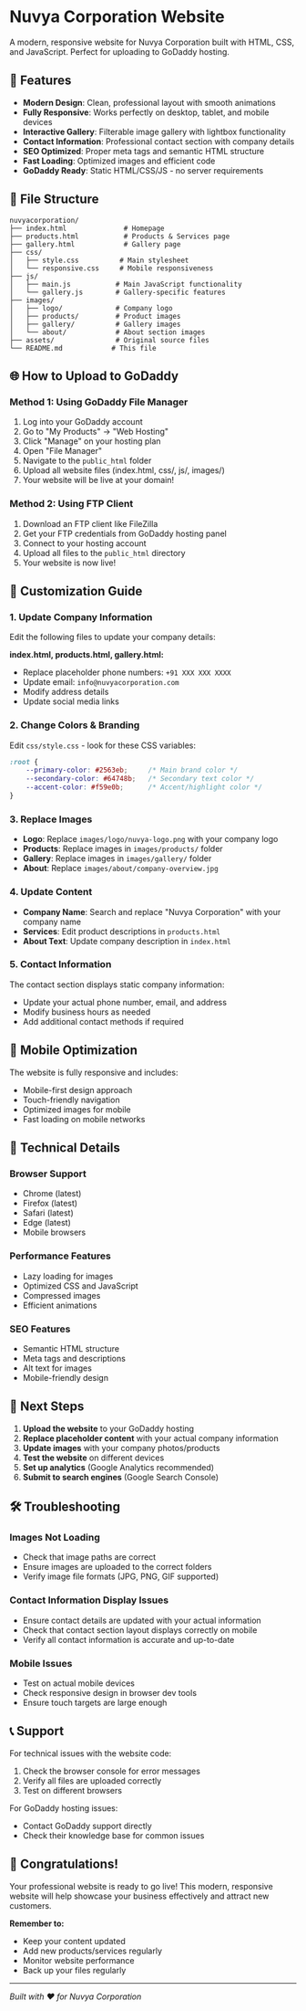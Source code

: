 # Nuvya Corporation Website

A modern, responsive website for Nuvya Corporation built with HTML, CSS, and JavaScript. Perfect for uploading to GoDaddy hosting.

## 🚀 Features

- **Modern Design**: Clean, professional layout with smooth animations
- **Fully Responsive**: Works perfectly on desktop, tablet, and mobile devices
- **Interactive Gallery**: Filterable image gallery with lightbox functionality
- **Contact Information**: Professional contact section with company details
- **SEO Optimized**: Proper meta tags and semantic HTML structure
- **Fast Loading**: Optimized images and efficient code
- **GoDaddy Ready**: Static HTML/CSS/JS - no server requirements

## 📁 File Structure

```
nuvyacorporation/
├── index.html              # Homepage
├── products.html           # Products & Services page
├── gallery.html            # Gallery page
├── css/
│   ├── style.css          # Main stylesheet
│   └── responsive.css     # Mobile responsiveness
├── js/
│   ├── main.js           # Main JavaScript functionality
│   └── gallery.js        # Gallery-specific features
├── images/
│   ├── logo/             # Company logo
│   ├── products/         # Product images
│   ├── gallery/          # Gallery images
│   └── about/            # About section images
├── assets/               # Original source files
└── README.md            # This file
```

## 🌐 How to Upload to GoDaddy

### Method 1: Using GoDaddy File Manager
1. Log into your GoDaddy account
2. Go to "My Products" → "Web Hosting"
3. Click "Manage" on your hosting plan
4. Open "File Manager"
5. Navigate to the `public_html` folder
6. Upload all website files (index.html, css/, js/, images/)
7. Your website will be live at your domain!

### Method 2: Using FTP Client
1. Download an FTP client like FileZilla
2. Get your FTP credentials from GoDaddy hosting panel
3. Connect to your hosting account
4. Upload all files to the `public_html` directory
5. Your website is now live!

## 🎨 Customization Guide

### 1. Update Company Information
Edit the following files to update your company details:

**index.html, products.html, gallery.html:**
- Replace placeholder phone numbers: `+91 XXX XXX XXXX`
- Update email: `info@nuvyacorporation.com`
- Modify address details
- Update social media links

### 2. Change Colors & Branding
Edit `css/style.css` - look for these CSS variables:
```css
:root {
    --primary-color: #2563eb;     /* Main brand color */
    --secondary-color: #64748b;   /* Secondary text color */
    --accent-color: #f59e0b;      /* Accent/highlight color */
}
```

### 3. Replace Images
- **Logo**: Replace `images/logo/nuvya-logo.png` with your company logo
- **Products**: Replace images in `images/products/` folder
- **Gallery**: Replace images in `images/gallery/` folder
- **About**: Replace `images/about/company-overview.jpg`

### 4. Update Content
- **Company Name**: Search and replace "Nuvya Corporation" with your company name
- **Services**: Edit product descriptions in `products.html`
- **About Text**: Update company description in `index.html`

### 5. Contact Information
The contact section displays static company information:
- Update your actual phone number, email, and address
- Modify business hours as needed
- Add additional contact methods if required

## 📱 Mobile Optimization

The website is fully responsive and includes:
- Mobile-first design approach
- Touch-friendly navigation
- Optimized images for mobile
- Fast loading on mobile networks

## 🔧 Technical Details

### Browser Support
- Chrome (latest)
- Firefox (latest)
- Safari (latest)
- Edge (latest)
- Mobile browsers

### Performance Features
- Lazy loading for images
- Optimized CSS and JavaScript
- Compressed images
- Efficient animations

### SEO Features
- Semantic HTML structure
- Meta tags and descriptions
- Alt text for images
- Mobile-friendly design

## 🎯 Next Steps

1. **Upload the website** to your GoDaddy hosting
2. **Replace placeholder content** with your actual company information
3. **Update images** with your company photos/products
4. **Test the website** on different devices
5. **Set up analytics** (Google Analytics recommended)
6. **Submit to search engines** (Google Search Console)

## 🛠️ Troubleshooting

### Images Not Loading
- Check that image paths are correct
- Ensure images are uploaded to the correct folders
- Verify image file formats (JPG, PNG, GIF supported)

### Contact Information Display Issues
- Ensure contact details are updated with your actual information
- Check that contact section layout displays correctly on mobile
- Verify all contact information is accurate and up-to-date

### Mobile Issues
- Test on actual mobile devices
- Check responsive design in browser dev tools
- Ensure touch targets are large enough

## 📞 Support

For technical issues with the website code:
1. Check the browser console for error messages
2. Verify all files are uploaded correctly
3. Test on different browsers

For GoDaddy hosting issues:
- Contact GoDaddy support directly
- Check their knowledge base for common issues

## 🎉 Congratulations!

Your professional website is ready to go live! This modern, responsive website will help showcase your business effectively and attract new customers.

**Remember to:**
- Keep your content updated
- Add new products/services regularly
- Monitor website performance
- Back up your files regularly

---

*Built with ❤️ for Nuvya Corporation* 